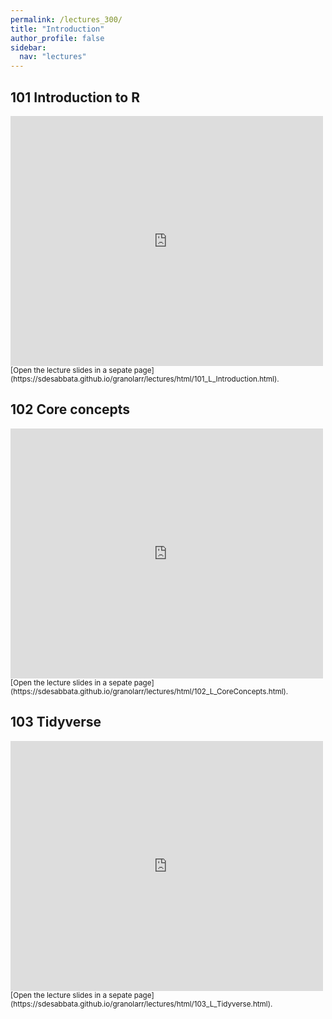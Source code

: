 ```yaml
---
permalink: /lectures_300/
title: "Introduction"
author_profile: false
sidebar:
  nav: "lectures"
---
```



## 101 Introduction to R

<div style="position: relative; width: 500px; height: 400px;">
<iframe src="https://sdesabbata.github.io/granolarr/lectures/html/101_L_Introduction.html" title="101_L_Introduction" frameborder="0" style="width: 1000px; height: 800px; -webkit-transform: scale(0.5) translate(-500px,-400px);-moz-transform: scale(0.5) translate(-500px,-400px); "></iframe>
</div>

<small>
[Open the lecture slides in a sepate page](https://sdesabbata.github.io/granolarr/lectures/html/101_L_Introduction.html).
</small>

## 102 Core concepts

<div style="position: relative; width: 500px; height: 400px;">
<iframe src="https://sdesabbata.github.io/granolarr/lectures/html/102_L_CoreConcepts.html" title="102_L_CoreConcepts" frameborder="0" style="width: 1000px; height: 800px; -webkit-transform: scale(0.5) translate(-500px,-400px);-moz-transform: scale(0.5) translate(-500px,-400px); "></iframe>
</div>

<small>
[Open the lecture slides in a sepate page](https://sdesabbata.github.io/granolarr/lectures/html/102_L_CoreConcepts.html).
</small>

## 103 Tidyverse

<div style="position: relative; width: 500px; height: 400px;">
<iframe src="https://sdesabbata.github.io/granolarr/lectures/html/103_L_Tidyverse.html" title="103_L_Tidyverse" frameborder="0" style="width: 1000px; height: 800px; -webkit-transform: scale(0.5) translate(-500px,-400px);-moz-transform: scale(0.5) translate(-500px,-400px); "></iframe>
</div>

<small>
[Open the lecture slides in a sepate page](https://sdesabbata.github.io/granolarr/lectures/html/103_L_Tidyverse.html).
</small>
